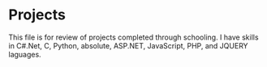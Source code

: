 # Projects
This file is for review of projects completed through schooling.  I have skills in C#.Net, C, Python, absolute, ASP.NET, JavaScript, PHP, and JQUERY laguages.
